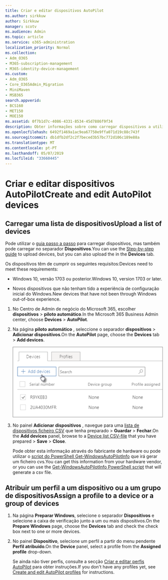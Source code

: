 ```yaml
---
title: Criar e editar dispositivos AutoPilot
ms.author: sirkkuw
author: Sirkkuw
manager: scotv
ms.audience: Admin
ms.topic: article
ms.service: o365-administration
localization_priority: Normal
ms.collection:
- Adm_O365
- M365-subscription-management
- M365-identity-device-management
ms.custom:
- Adm_O365
- Core_O365Admin_Migration
- MiniMaven
- MSB365
search.appverid:
- BCS160
- MET150
- MOE150
ms.assetid: 0f7b1d7c-4086-4331-8534-45d7886f9f34
description: Obter informações sobre como carregar dispositivos a utilizar o piloto automático no Microsoft 365 Business. Pode atribuir um perfil para um dispositivo ou um grupo de dispositivos.
ms.openlocfilehash: 6492f1469a1ac9ea67750e9ffa071d19c88c743f
ms.sourcegitcommit: db1dfb2df2c2f7beced3b57bc772d106c189e88a
ms.translationtype: MT
ms.contentlocale: pt-PT
ms.lasthandoff: 05/07/2019
ms.locfileid: "33660445"
---
```

# <a name="create-and-edit-autopilot-devices"></a><span data-ttu-id="1ef75-104">Criar e editar dispositivos AutoPilot</span><span class="sxs-lookup"><span data-stu-id="1ef75-104">Create and edit AutoPilot devices</span></span>

## <a name="upload-a-list-of-devices"></a><span data-ttu-id="1ef75-105">Carregar uma lista de dispositivos</span><span class="sxs-lookup"><span data-stu-id="1ef75-105">Upload a list of devices</span></span>

<span data-ttu-id="1ef75-106">Pode utilizar o [guia passo a passo](add-autopilot-devices-and-profile.md) para carregar dispositivos, mas também pode carregar no separador **Dispositivos**.</span><span class="sxs-lookup"><span data-stu-id="1ef75-106">You can use the [Step-by-step guide](add-autopilot-devices-and-profile.md) to upload devices, but you can also upload the in the **Devices** tab.</span></span> 
  
<span data-ttu-id="1ef75-107">Os dispositivos têm de cumprir os seguintes requisitos:</span><span class="sxs-lookup"><span data-stu-id="1ef75-107">Devices need to meet these requirements:</span></span>
  
- <span data-ttu-id="1ef75-108">Windows 10, versão 1703 ou posterior.</span><span class="sxs-lookup"><span data-stu-id="1ef75-108">Windows 10, version 1703 or later.</span></span>
    
- <span data-ttu-id="1ef75-109">Novos dispositivos que não tenham tido a experiência de configuração inicial do Windows.</span><span class="sxs-lookup"><span data-stu-id="1ef75-109">New devices that have not been through Windows out-of-box experience.</span></span>

1. <span data-ttu-id="1ef75-110">No Centro de Admin de negócio do Microsoft 365, escolher **dispositivos** \> **piloto automático**.</span><span class="sxs-lookup"><span data-stu-id="1ef75-110">In the Microsoft 365 Business Admin center, choose **Devices** \> **AutoPilot**.</span></span>
  
2. <span data-ttu-id="1ef75-111">Na página **piloto automático** , seleccione o separador **dispositivos** \> **Adicionar dispositivos**.</span><span class="sxs-lookup"><span data-stu-id="1ef75-111">On the **AutoPilot** page, choose the **Devices** tab \> **Add devices**.</span></span>
    
    ![In the Devices tab, choose Add devices.](media/6ba81e22-c873-40ad-8a72-ce64d15ea6ba.png)
  
3. <span data-ttu-id="1ef75-113">No painel **Adicionar dispositivos** , navegue para uma [lista de dispositivos ficheiro CSV](https://support.office.com/article/932e3676-2491-49f0-9177-d893d2f5276e) que tenha preparado \> **Guardar** \> **Fechar**.</span><span class="sxs-lookup"><span data-stu-id="1ef75-113">On the **Add devices** panel, browse to a [Device list CSV-file](https://support.office.com/article/932e3676-2491-49f0-9177-d893d2f5276e) that you have prepared \> **Save** \> **Close**.</span></span>
    
    <span data-ttu-id="1ef75-114">Pode obter esta informação através do fabricante de hardware ou pode utilizar o [script do PowerShell Get-WindowsAutoPilotInfo](https://www.powershellgallery.com/packages/Get-WindowsAutoPilotInfo) que irá gerar um ficheiro cvs.</span><span class="sxs-lookup"><span data-stu-id="1ef75-114">You can get this information from your hardware vendor, or you can use the [Get-WindowsAutoPilotInfo PowerShell script](https://www.powershellgallery.com/packages/Get-WindowsAutoPilotInfo) that will generate a csv file.</span></span> 
    
## <a name="assign-a-profile-to-a-device-or-a-group-of-devices"></a><span data-ttu-id="1ef75-115">Atribuir um perfil a um dispositivo ou a um grupo de dispositivos</span><span class="sxs-lookup"><span data-stu-id="1ef75-115">Assign a profile to a device or a group of devices</span></span>

1. <span data-ttu-id="1ef75-116">Na página **Preparar Windows**, selecione o separador **Dispositivos** e selecione a caixa de verificação junto a um ou mais dispositivos.</span><span class="sxs-lookup"><span data-stu-id="1ef75-116">On the **Prepare Windows** page, choose the **Devices** tab and check the check box next to one or more devices.</span></span> 
    
2. <span data-ttu-id="1ef75-117">No painel **Dispositivo**, selecione um perfil a partir do menu pendente **Perfil atribuído**.</span><span class="sxs-lookup"><span data-stu-id="1ef75-117">On the **Device** panel, select a profile from the **Assigned profile** drop-down.</span></span> 
    
    <span data-ttu-id="1ef75-118">Se ainda não tiver perfis, consulte a secção [Criar e editar perfis AutoPilot](create-and-edit-autopilot-profiles.md) para obter instruções.</span><span class="sxs-lookup"><span data-stu-id="1ef75-118">If you don't have any profiles yet, see [Create and edit AutoPilot profiles](create-and-edit-autopilot-profiles.md) for instructions.</span></span> 
    
